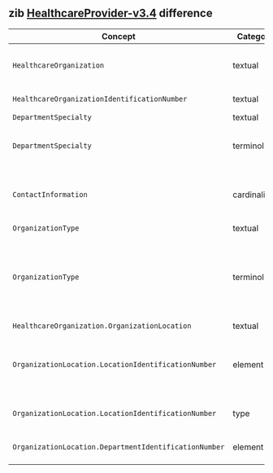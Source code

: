 ## zib [HealthcareProvider-v3.4](https://zibs.nl/wiki/HealthcareProvider-v3.4(2020EN)) difference

| Concept         | Category          | Description                             | 
|-----------------|-------------------|-----------------------------------------|
|`HealthcareOrganization` | textual | Renamed HealthcareProvider with HealthcareOrganization because HealthcareOrganization is a term already heavily in use within the BE context.|
|`HealthcareOrganizationIdentificationNumber` | textual | Replaced ID's with IDs. Replaced the Dutch context (URA, AGB) with NIHDI and CBE. |
|`DepartmentSpecialty` | textual | Removed the Dutch context. |
|`DepartmentSpecialty` | terminology | Replaced values in ValueSet DepartmentSpecialty with a defined list of SNOMED codes and included SNOMED codes for Unknown and Other. |
|`ContactInformation` | cardinality | Loosened cardinality from 0..1 to 0..* based on the changes made to the CBB ConctactInformation. Widening the cardinality here allows for capturing all contact information necessary. |
|`OrganizationType` | textual | Removed the Dutch context. | 
|`OrganizationType` | terminology| Replaced ValueSet OrganizationType codes with terminology based on a one-time export of HCO_TYPE as found in the [Common Base Registry for HealthCare Actor (CoBRHA)](https://www.ehealth.fgov.be/ehealthplatform/nl/service-cobrha-common-base-registry-for-healthcare-actor). These codes are placed in the healthdata.be namespace. [HL7 BE GitHub issue #32](https://github.com/hl7-be/core/issues/32) requests to standardize terminology on a federal level for Belgium. | 
|`HealthcareOrganization.OrganizationLocation` | textual | Replaced 'concept.This' in 'concept. This'|
|`OrganizationLocation.LocationIdentificationNumber` | element | Renamed LocationNumber to LocationIdentificationNumber to align with HealthcareOrganizationIdentificationNumber and DepartmentIdentificationNumber. The name is also more explicit about what it represents. | 
|`OrganizationLocation.LocationIdentificationNumber` | type | Changed type interger to CodeadebleConcept to bind terminology in use by healthdata.be | 
|`OrganizationLocation.DepartmentIdentificationNumber` | element | Added a new element that specifies an Organization's internal identification number for its departments. |
